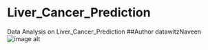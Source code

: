 # Liver_Cancer_Prediction
Data Analysis on Liver_Cancer_Prediction 
##Author datawitzNaveen 
<br>
![image alt](https://www.google.com/url?sa=i&url=https%3A%2F%2Fslidesgo.com%2Ftheme%2Fliver-cancer-case-study&psig=AOvVaw1WGvTVCP1WGEU2uS-MI4lP&ust=1739682322159000&source=images&cd=vfe&opi=89978449&ved=0CBQQjRxqFwoTCLDgibnzxIsDFQAAAAAdAAAAABAE)
